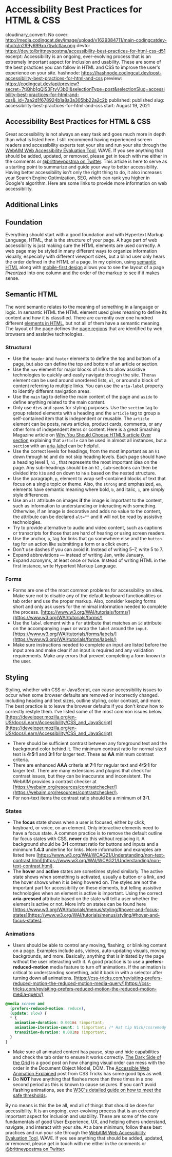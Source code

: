# Accessibility Best Practices for HTML & CSS

cloudinary_convert: No
cover: http://media.codingcat.dev/image/upload/v1629384711/main-codingcatdev-photo/n299y699xo7tjwlctlav.png
devto: https://dev.to/brittneypostma/accessibility-best-practices-for-html-css-d51
excerpt: Accessibility is an ongoing, ever-evolving process that is an extremely important aspect for inclusion and usability. These are some of the best practices you can follow in HTML and CSS to improve the user's experience on your site.
hashnode: https://hashnode.codingcat.dev/post-accessibility-best-practices-for-html-and-css
preview: https://codingcat.dev/api/preview?secret=7tjQhb1qQlS3FtyV3b0I&selectionType=post&selectionSlug=accessibility-best-practices-for-html-and-css&_id=7aa2d1f678924b1a8a3a305bb22a2c2b
published: published
slug: accessibility-best-practices-for-html-and-css
start: August 19, 2021

## Accessibility Best Practices for HTML & CSS

Great accessibility is not always an easy task and goes much more in depth than what is listed here. I still recommend having experienced screen readers and accessibility experts test your site and run your site through the [WebAIM Web Accessibility Evaluation Tool](https://wave.webaim.org/), WAVE. If you see anything that should be added, updated, or removed, please get in touch with me either in the comments or [@brittneypostma on Twitter](https://twitter.com/BrittneyPostma). This article is here to serve as a starting point to summarize and guide your way to better accessibility. Having better accessibility isn't only the right thing to do, it also increases your Search Engine Optimization, SEO, which can rank you higher in Google's algorithm. Here are some links to provide more information on web accessibility.

## Additional Links

## Foundation

Everything should start with a good foundation and with Hypertext Markup Language, HTML, that is the structure of your page. A huge part of web accessibility is just making sure the HTML elements are used correctly. A web page may be styled in many different ways to organize information visually, especially with different viewport sizes, but a blind user only hears the order defined in the HTML of a page. In my opinion, using [semantic HTML](https://codingcat.dev/post/accessibility-best-practices-for-html-and-css#semantic-html) along with [mobile-first design](https://codingcat.dev/post/accessibility-best-practices-for-html-and-css#mobile-first-design) allows you to see the layout of a page *linearized* into one column and the order of the markup to see if it makes sense.

## Semantic HTML

The word semantic relates to the meaning of something in a language or logic. In semantic HTML the HTML element used gives meaning to define its content and how it is classified. There are currently over one hundred different [elements in HTML](https://developer.mozilla.org/en-US/docs/Web/HTML/Element), but not all of them have a semantic meaning. The layout of the page defines the [page regions](https://www.w3.org/WAI/tutorials/page-structure/regions/) that are identified by web browsers and assistive technologies.

### Structural

- Use the `header` and `footer` elements to define the top and bottom of a page, but also can define the top and bottom of an article or section.
- Use the `nav` element for major blocks of links to allow assistive technologies to quickly and easily navigate through the site. The`nav` element can be used around unordered lists, `ul`, or around a block of content referring to multiple links. You can use the `aria-label` property to identify different navigation areas.
- Use the `main` tag to define the main content of the page and `aside` to define anything related to the main content.
- Only use `div`s and `span`s for styling purposes. Use the `section` tag to group related elements with a heading and the `article` tag to group a self-contained item that is independent or reusable. The `article` element can be posts, news articles, product cards, comments, or any other form of independent items or content. Here is a great Smashing Magazine article on [Why You Should Choose HTML5 article Over section](https://www.smashingmagazine.com/2020/01/html5-article-section/) explaining that `article` can be used in almost all instances, but a `section` with an [aria-label](https://codingcat.dev/post/accessibility-best-practices-for-html-and-css#aria-label) can be helpful.
- Use the correct levels for headings, from the most important as an `h1` down through `h6` and do not skip heading levels. Each page should have a heading level 1, `h1` , that represents the most important idea on the page. Any sub-headings should be an `h2` , sub-sections can then be divided into `h3`s and on down to `h6` s based on the nested structure.
- Use the paragraph, `p`, element to wrap self-contained blocks of text that focus on a single topic or theme. Also, the `strong` and emphasized, `em`, elements have semantic meaning where bold, `b`, and italic, `i`, are simply style differences.
- Use an `alt` attribute on images **if** the image is important to the content, such as information to understanding or interacting with something. Otherwise, if an image is decorative and adds no value to the content, the attribute can be declared `alt=""` and it will not be read by assistive technologies.
- Try to provide alternative to audio and video content, such as captions or transcripts for those that are hard of hearing or using screen readers.
- Use the anchor, `a`, tag for links that go somewhere else and the `button` tag for an action like submitting a form or a click event.
- Don't use dashes if you can avoid it. Instead of writing 5–7, write 5 to 7.
- Expand abbreviations — instead of writing Jan, write January.
- Expand acronyms, at least once or twice. Instead of writing HTML in the first instance, write Hypertext Markup Language.

### Forms

- Forms are one of the most common problems for accessibility on sites. Make sure not to disable any of the default keyboard functionalities or tab order and use the proper markup. Also, consider keeping forms short and only ask users for the minimal information needed to complete the process. [https://www.w3.org/WAI/tutorials/forms/](https://www.w3.org/WAI/tutorials/forms/)
- Use the `label` element with a `for` attribute that matches an `id` attribute on the accompanying `input` or wrap the `label` around the `input`. [https://www.w3.org/WAI/tutorials/forms/labels/](https://www.w3.org/WAI/tutorials/forms/labels/)
- Make sure instructions needed to complete an input are listed before the input area and make clear if an input is required and any validation requirements. Make any errors that prevent completing a form known to the user.

## Styling

Styling, whether with CSS or JavaScript, can cause accessibility issues to occur when some browser defaults are removed or incorrectly changed. Including heading and text sizes, outline styling, color contrast, and more. The best practice is to leave the browser defaults if you don't know how to correctly restyle them. I've listed some of the most common issues below. [https://developer.mozilla.org/en-US/docs/Learn/Accessibility/CSS_and_JavaScript](https://developer.mozilla.org/en-US/docs/Learn/Accessibility/CSS_and_JavaScript)

- There should be sufficient contrast between any foreground text and the background color behind it. The minimum contrast ratio for normal sized text is **4:5:1** and **3:1** for larger text. These as **AA** minimum contrast criteria.
- There are enhanced **AAA** criteria at **7:1** for regular text and **4:5:1** for larger text. There are many extensions and plugins that check for contrast issues, but they can be inaccurate and inconsistent. The WebAIM provides a contrast checker at [https://webaim.org/resources/contrastchecker/](https://webaim.org/resources/contrastchecker/).
- For non-text items the contrast ratio should be a minimum of **3:1**.

### States

- The **focus** state shows when a user is focused, either by click, keyboard, or voice, on an element. Only interactive elements need to have a focus state. A common practice is to remove the default outline for focus states with CSS, **never** do this without replacing it. A background should be **3:1** contrast ratio for buttons and inputs and a minimum **1.4.3** underline for links. More information and examples are listed here [https://www.w3.org/WAI/WCAG21/Understanding/non-text-contrast.html](https://www.w3.org/WAI/WCAG21/Understanding/non-text-contrast.html).
- The **hover** and **active** states are sometimes styled similarly. The active state shows when something is activated, usually a button or a link, and the hover shows when it is being hovered on. The styles are not the important part for accessibility on these elements, but telling assistive technologies when an element is active is important. Using the correct **aria-pressed** attribute based on the state will tell a user whether the element is active or not. More info on states can be found here [https://www.w3.org/WAI/tutorials/menus/styling/#hover-and-focus-states](https://www.w3.org/WAI/tutorials/menus/styling/#hover-and-focus-states).

### Animations

- Users should be able to control any moving, flashing, or blinking content on a page. Examples include ads, videos, auto-updating visuals, moving backgrounds, and more. Basically, anything that is initiated by the page without the user interacting with it. A good practice is to use a **prefers-reduced-motion** media feature to turn off animations. If the animation is critical to understanding something, add it back in with a selector after turning down all animations. [https://css-tricks.com/revisiting-prefers-reduced-motion-the-reduced-motion-media-query/](https://css-tricks.com/revisiting-prefers-reduced-motion-the-reduced-motion-media-query/)

```css
@media screen and
  (prefers-reduced-motion: reduce),
  (update: slow) {
  * {
    animation-duration: 0.001ms !important;
    animation-iteration-count: 1 !important; /* Hat tip Nick/cssremedy (https://css-tricks.com/revisiting-prefers-reduced-motion-the-reduced-motion-media-query/#comment-1700170) */
    transition-duration: 0.001ms !important;
  }
}

```

- Make sure all animated content has pause, stop and hide capabilities and check the tab order to ensure it works correctly. [The Dark Side of the Grid](https://www.matuzo.at/blog/the-dark-side-of-the-grid-part-2/) is a good post on how changing visual order can mess with the order in the Document Object Model, DOM. The [Accessible Web Animation Explained](https://css-tricks.com/accessible-web-animation-the-wcag-on-animation-explained/) post from CSS Tricks has some good tips as well.
- Do **NOT** have anything that flashes more than three times in a one second period as this is known to cause seizures. If you can't avoid flashing animations, see the [W3C's detailed guide on how to meet the safe thresholds](https://www.w3.org/TR/2008/REC-WCAG20-20081211/#general-thresholddef).

By no means is this the be all, end all of things that should be done for accessibility. It is an ongoing, ever-evolving process that is an extremely important aspect for inclusion and usability. These are some of the core fundamentals of good User Experience, UX, and helping others understand, navigate, and interact with your site. At a bare minimum, follow these best practices and run your site through the [WebAIM Web Accessibility Evaluation Tool](https://wave.webaim.org/), WAVE. If you see anything that should be added, updated, or removed, please get in touch with me either in the comments or [@brittneypostma on Twitter](https://twitter.com/BrittneyPostma).